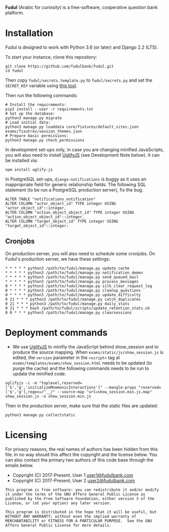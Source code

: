 **Fudul** (Arabic for _curiosity_) is a free-software, cooperative
question bank platform.

# Installation

Fudul is designed to work with Python 3.6 (or later) and Django 2.2 (LTS).

To start your instance, clone this repository:
```
git clone https://github.com/fudulbank/fudul.git
cd fudul
```

Then copy `fudul/secrets.template.py` to `fudul/secrets.py` and set
the `SECRET_KEY` variable using [this tool](http://www.miniwebtool.com/django-secret-key-generator/).

Then run the following commands:

```
# Install the requirements:
pip3 install --user -r requirements.txt
# Set up the database:
python3 manage.py migrate
# Load initial data:
python3 manage.py loaddata core/fixtures/default_sites.json exams/fixutres/session_themes.json
# Prepare basic permissions:
python3 manage.py check_permissions
```

In development set-ups only, in case you are changing minified JavaScripts, you will also need to install [UglifyJS](https://github.com/mishoo/UglifyJS2) (see Development Note below).  It can be installed via:
```
npm install uglify-js
```

In PostgreSQL set-ups, `django-notifications` is buggy as it uses an
inappropriate field for generic relationship fields.  The following
SQL statement (to be run a PostgreSQL production server), fix the bug.

```
ALTER TABLE "notifications_notification"
ALTER COLUMN "actor_object_id" TYPE integer USING "actor_object_id"::integer,
ALTER COLUMN "action_object_object_id" TYPE integer USING "action_object_object_id"::integer,
ALTER COLUMN "target_object_id" TYPE integer USING "target_object_id"::integer;
```

## Cronjobs
On production server, you will also need to schedule some cronjobs.
On Fudul's production server, we have these settings:
```
* * * * * python3 /path/to/fudul/manage.py update_cache
* * * * * python3 /path/to/fudul/manage.py notification_demon
* * * * * python3 /path/to/fudul/manage.py send_queued_mail
* * * * * python3 /path/to/fudul/manage.py process_messages
0 * * * * python3 /path/to/fudul/manage.py silk_clear_request_log
0 * * * * python3 /path/to/fudul/manage.py cleanup_questions
0 * * * * python3 /path/to/fudul/manage.py update_difficulty
0 21 * * * python3 /path/to/fudul/manage.py catch_duplicates
0 21 * * * python3 /path/to/fudul/manage.py daily_stats
0 21 * * * bash /path/to/fudul/scripts/update_retention_stats.sh
0 0 * * * python3 /path/to/fudul/manage.py clearsessions
```

# Deployment commands
* We use [UglifyJS](https://github.com/mishoo/UglifyJS2) to minifiy the JavaScript behind show_session and to produce the source mapping.  When `exams/static/js/show_session.js` is edited, the `version` parameter in the `<script>` tag at `exams/templates/exams/show_session.html` needs to be updated (to purge the cache) and the following commands needs to be run to update the minified code:

```
uglifyjs -c -m "toplevel,reserved=['$','g','initializeMnemonicInteractions']" --mangle-props "reserved=['$','g'],regex=/^__/" --source-map "url=show_session.min.js.map" show_session.js -o show_session.min.js
```

Then in the production server, make sure that the static files are updated:
```
python3 manage.py collectstatic
```

# Licensing

For privacy reasons, the real names of authors has been hidden from this file.  In no way should this affect the copyright and the license below.   You can also contact the primary two authors of this code base through the emails below.

* Copyright (C) 2017-Present, User 1 <user1@fudulbank.com>
* Copyright (C) 2017-Present, User 2 <user2@fudulbank.com>

```
This program is free software: you can redistribute it and/or modify
it under the terms of the GNU Affero General Public License as
published by the Free Software Foundation, either version 3 of the
License, or (at your option) any later version.

This program is distributed in the hope that it will be useful, but
WITHOUT ANY WARRANTY; without even the implied warranty of
MERCHANTABILITY or FITNESS FOR A PARTICULAR PURPOSE.  See the GNU
Affero General Public License for more details.
```
